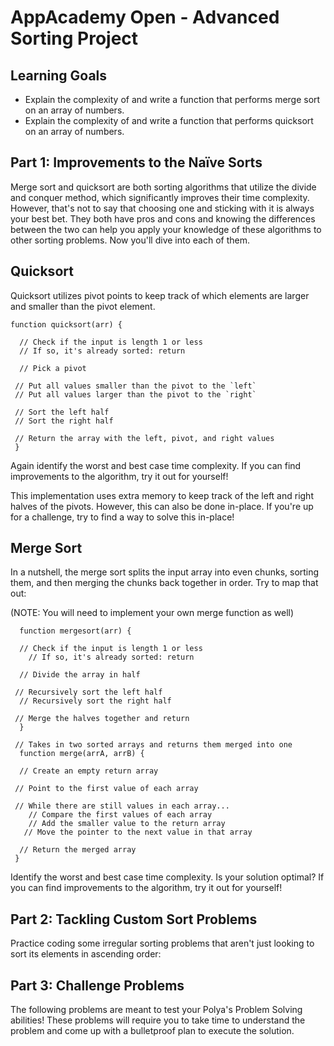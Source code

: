 # AppAcademy Open - Advanced Sorting Project

## Learning Goals
* Explain the complexity of and write a function that performs merge sort on an array of numbers.
* Explain the complexity of and write a function that performs quicksort on an array of numbers.

## Part 1: Improvements to the Naïve Sorts
Merge sort and quicksort are both sorting algorithms that utilize the divide and conquer method, which significantly improves their time complexity. However, that's not to say that choosing one and sticking with it is always your best bet. They both have pros and cons and knowing the differences between the two can help you apply your knowledge of these algorithms to other sorting problems. Now you'll dive into each of them.

## Quicksort
Quicksort utilizes pivot points to keep track of which elements are larger and smaller than the pivot element.

    function quicksort(arr) {

      // Check if the input is length 1 or less
      // If so, it's already sorted: return

      // Pick a pivot

     // Put all values smaller than the pivot to the `left`
     // Put all values larger than the pivot to the `right`

     // Sort the left half
     // Sort the right half

     // Return the array with the left, pivot, and right values
     }
Again identify the worst and best case time complexity. If you can find improvements to the algorithm, try it out for yourself!

This implementation uses extra memory to keep track of the left and right halves of the pivots. However, this can also be done in-place. If you're up for a challenge, try to find a way to solve this in-place!

## Merge Sort
In a nutshell, the merge sort splits the input array into even chunks, sorting them, and then merging the chunks back together in order. Try to map that out:

(NOTE: You will need to implement your own merge function as well)

      function mergesort(arr) {

      // Check if the input is length 1 or less
        // If so, it's already sorted: return

      // Divide the array in half

     // Recursively sort the left half
      // Recursively sort the right half

     // Merge the halves together and return
      }

     // Takes in two sorted arrays and returns them merged into one
      function merge(arrA, arrB) {

      // Create an empty return array

     // Point to the first value of each array

     // While there are still values in each array...
        // Compare the first values of each array
        // Add the smaller value to the return array
       // Move the pointer to the next value in that array

      // Return the merged array
     }

Identify the worst and best case time complexity. Is your solution optimal? If you can find improvements to the algorithm, try it out for yourself!

## Part 2: Tackling Custom Sort Problems
Practice coding some irregular sorting problems that aren't just looking to sort its elements in ascending order:

## Part 3: Challenge Problems
The following problems are meant to test your Polya's Problem Solving abilities! These problems will require you to take time to understand the problem and come up with a bulletproof plan to execute the solution.
